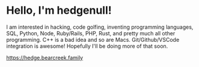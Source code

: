 # Hello, I'm hedgenull!

I am interested in hacking, code golfing, inventing programming languages, SQL, Python, Node, Ruby/Rails, PHP, Rust, and pretty much all other programming.
C++ is a bad idea and so are Macs. Git/Github/VSCode integration is awesome! Hopefully I'll be doing more of that soon.

https://hedge.bearcreek.family

